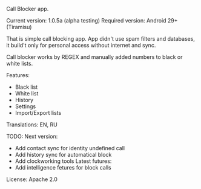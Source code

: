 Call Blocker app.

Current version: 1.0.5a (alpha testing)
Required version: Android 29+ (Tiramisu)

That is simple call blocking app.
App didn't use spam filters and databases, it build't only for personal access without internet and sync.

Call blocker works by REGEX and manually added numbers to black or white lists.

Features:
- Black list
- White list
- History
- Settings
- Import/Export lists

Translations: EN, RU

TODO:
Next version:
- Add contact sync for identity undefined call
- Add history sync for automatical block
- Add clockworking tools
Latest futures:
- Add intelligence fetures for block calls
  
License: Apache 2.0
